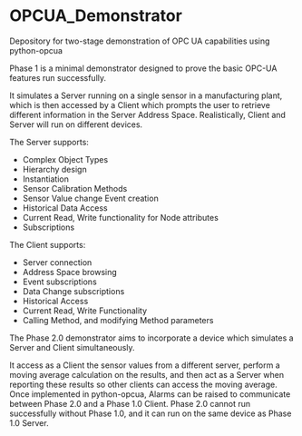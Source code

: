 # OPCUA_Demonstrator
Depository for two-stage demonstration of OPC UA capabilities using python-opcua

Phase 1 is a minimal demonstrator designed to prove the basic OPC-UA features run successfully.  

It simulates a Server running on a single sensor in a manufacturing plant, which is then accessed by a Client which prompts the user to retrieve different information in the Server Address Space. Realistically, Client and Server will run on different devices. 

The Server supports: 
* Complex Object Types
 * Hierarchy design
 * Instantiation
* Sensor Calibration Methods
* Sensor Value change Event creation 
* Historical Data Access
* Current Read, Write functionality for Node attributes
* Subscriptions
      
The Client supports:
* Server connection
* Address Space browsing
* Event subscriptions
* Data Change subscriptions
* Historical Access
* Current Read, Write Functionality
* Calling Method, and modifying Method parameters

The Phase 2.0 demonstrator aims to incorporate a device which simulates a Server and Client simultaneously. 

It access as a Client the sensor values from a different server, perform a moving average calculation on the results, and then act as a Server when reporting these results so other clients can access the moving average. Once implemented in python-opcua, Alarms can be raised to communicate between Phase 2.0 and a Phase 1.0 Client. 
Phase 2.0 cannot run successfully without Phase 1.0, and it can run on the same device as Phase 1.0 Server. 
